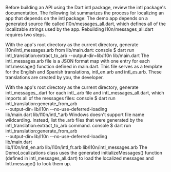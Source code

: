 Before building an API using the Dart intl package,
review the intl package's documentation.
The following list summarizes the process for
localizing an app that depends on the intl package:
The demo app depends on a generated source file called
l10n/messages_all.dart, which defines all of the
localizable strings used by the app.
Rebuilding l10n/messages_all.dart requires two steps.


With the app's root directory as the current directory,
    generate l10n/intl_messages.arb from lib/main.dart:
console
$ dart run intl_translation:extract_to_arb --output-dir=lib/l10n lib/main.dart
The intl_messages.arb file is a JSON format map with one entry for
each Intl.message() function defined in main.dart.
This file serves as a template for the English and Spanish translations,
intl_en.arb and intl_es.arb.
These translations are created by you, the developer.


With the app's root directory as the current directory,
    generate intl_messages_<locale>.dart for each
    intl_<locale>.arb file and intl_messages_all.dart,
    which imports all of the messages files:
console
$ dart run intl_translation:generate_from_arb \
    --output-dir=lib/l10n --no-use-deferred-loading \
    lib/main.dart lib/l10n/intl_*.arb
Windows doesn't support file name wildcarding.
Instead, list the .arb files that were generated by the
intl_translation:extract_to_arb command.
console
$ dart run intl_translation:generate_from_arb \
    --output-dir=lib/l10n --no-use-deferred-loading \
    lib/main.dart \
    lib/l10n/intl_en.arb lib/l10n/intl_fr.arb lib/l10n/intl_messages.arb
The DemoLocalizations class uses the generated
initializeMessages() function
(defined in intl_messages_all.dart)
to load the localized messages and Intl.message()
to look them up.
